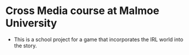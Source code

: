 # Cross Media course at Malmoe University
* This is a school project for a game that incorporates the IRL world into the story. 
